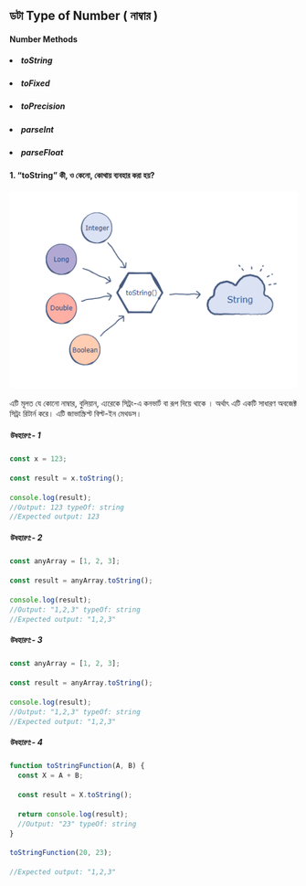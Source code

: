 ## ডটা Type of Number ( নাম্বার )

#### Number Methods

##### <li>toString

##### <li>toFixed

##### <li>toPrecision

##### <li>parseInt

##### <li>parseFloat

#### 1. “toString” কী, ও কেনো, কোথায় ব্যবহার করা হয়?

<img src="./স্ট্রিং.png" alt="tostring">

<p> এটি মূলত যে কোনো নাম্বার, বুলিয়ান, এ্যরেকে সিট্রং-এ কনভার্ট বা রূপ দিয়ে থাকে । অর্থাৎ এটি একটি সাধারণ অবজেক্ট সিট্রং রিটার্ন করে। এটি জাভাস্ক্রিপ্ট বিল্ট-ইন মেথডস।

##### উধহারণ:- 1

```js
const x = 123;

const result = x.toString();

console.log(result);
//Output: 123 typeOf: string
//Expected output: 123
```

##### উধহারণ:- 2

```js
const anyArray = [1, 2, 3];

const result = anyArray.toString();

console.log(result);
//Output: "1,2,3" typeOf: string
//Expected output: "1,2,3"
```

##### উধহারণ:- 3

```js
const anyArray = [1, 2, 3];

const result = anyArray.toString();

console.log(result);
//Output: "1,2,3" typeOf: string
//Expected output: "1,2,3"
```

##### উধহারণ:- 4

```js
function toStringFunction(A, B) {
  const X = A + B;

  const result = X.toString();

  return console.log(result);
  //Output: "23" typeOf: string
}

toStringFunction(20, 23);

//Expected output: "1,2,3"
```
